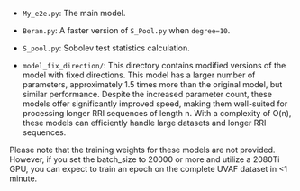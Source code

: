 - `My_e2e.py`: The main model.
- `Beran.py`: A faster version of `S_Pool.py` when `degree=10`.
- `S_pool.py`: Sobolev test statistics calculation.

  
- `model_fix_direction/`: This directory contains modified versions of the model with fixed directions. This model has a larger number of parameters, approximately 1.5 times more than the original model, but similar performance. Despite the increased parameter count, these models offer significantly improved speed, making them well-suited for processing longer RRI sequences of length n. With a complexity of O(n), these models can efficiently handle large datasets and longer RRI sequences. 


Please note that the training weights for these models are not provided. However, if you set the batch_size to 20000 or more and utilize a 2080Ti GPU, you can expect to train an epoch on the complete UVAF dataset in <1 minute. 
